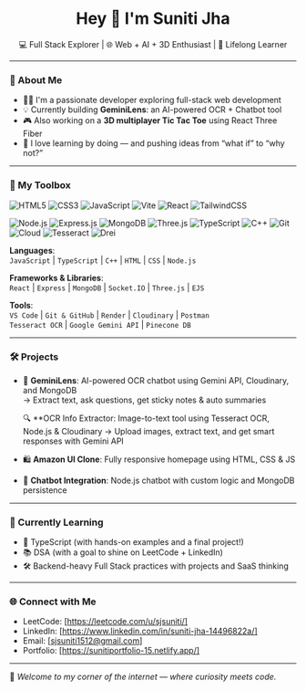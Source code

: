 
<h1 align="center">Hey 👋 I'm Suniti Jha</h1>
<p align="center">
  💻 Full Stack Explorer | 🌐 Web + AI + 3D Enthusiast | 🧠 Lifelong Learner
</p>

---

### 🌟 About Me

- 🧑‍💻 I'm a passionate developer exploring full-stack web development  
- 💡 Currently building **GeminiLens**: an AI-powered OCR + Chatbot tool  
- 🎮 Also working on a **3D multiplayer Tic Tac Toe** using React Three Fiber  
- 🧩 I love learning by doing — and pushing ideas from “what if” to “why not?”

---

### 🚀 My Toolbox

![HTML5](https://img.shields.io/badge/-HTML5-E34F26?style=flat-square&logo=html5&logoColor=white)
![CSS3](https://img.shields.io/badge/-CSS3-1572B6?style=flat-square&logo=css3)
![JavaScript](https://img.shields.io/badge/-JavaScript-F7DF1E?style=flat-square&logo=javascript&logoColor=black)
![Vite](https://img.shields.io/badge/-Vite-646CFF?style=flat-square&logo=vite&logoColor=white)
![React](https://img.shields.io/badge/-React-61DAFB?style=flat-square&logo=react&logoColor=black)
![TailwindCSS](https://img.shields.io/badge/-TailwindCSS-38B2AC?style=flat-square&logo=tailwind-css&logoColor=white)

![Node.js](https://img.shields.io/badge/-Node.js-339933?style=flat-square&logo=node.js&logoColor=white)
![Express.js](https://img.shields.io/badge/-Express.js-000000?style=flat-square&logo=express&logoColor=white)
![MongoDB](https://img.shields.io/badge/-MongoDB-47A248?style=flat-square&logo=mongodb&logoColor=white)
![Three.js](https://img.shields.io/badge/-Three.js-000000?style=flat-square&logo=three.js&logoColor=white)
![TypeScript](https://img.shields.io/badge/-TypeScript-3178C6?style=flat-square&logo=typescript&logoColor=white)
![C++](https://img.shields.io/badge/-C++-00599C?style=flat-square&logo=c%2B%2B&logoColor=white)
![Git](https://img.shields.io/badge/-Git-F05032?style=flat-square&logo=git&logoColor=white)
![Cloud](https://img.shields.io/badge/-Cloud-4285F4?style=flat-square&logo=cloud&logoColor=white)
![Tesseract](https://img.shields.io/badge/-Tesseract-4285F4?style=flat-square&logo=tesseract&logoColor=white)
![Drei](https://img.shields.io/badge/-drei-0C1A29?style=flat-square&logo=data:image/svg+xml;base64,&logoColor=white)


**Languages**:  
`JavaScript` | `TypeScript` | `C++` | `HTML` | `CSS` | `Node.js`

**Frameworks & Libraries**:  
`React` | `Express` | `MongoDB` | `Socket.IO` | `Three.js` | `EJS`

**Tools**:  
`VS Code` | `Git & GitHub` | `Render` | `Cloudinary` | `Postman`  
`Tesseract OCR` | `Google Gemini API` | `Pinecone DB`

---

### 🛠️ Projects 

- 🧠 **GeminiLens**: AI-powered OCR chatbot using Gemini API, Cloudinary, and MongoDB  
  → Extract text, ask questions, get sticky notes & auto summaries
  
  🔍 **OCR Info Extractor: Image-to-text tool using Tesseract OCR, Node.js & Cloudinary
   → Upload images, extract text, and get smart responses with Gemini API

- 🛍️ **Amazon UI Clone**: Fully responsive homepage using HTML, CSS & JS

- 💬 **Chatbot Integration**: Node.js chatbot with custom logic and MongoDB persistence

---

### 🌱 Currently Learning

- 📘 TypeScript (with hands-on examples and a final project!)  
- 📚 DSA (with a goal to shine on LeetCode + LinkedIn)  
- 🛠️ Backend-heavy Full Stack practices with projects and SaaS thinking

---

### 🌐 Connect with Me

- LeetCode: [https://leetcode.com/u/sjsuniti/]
- LinkedIn: [https://www.linkedin.com/in/suniti-jha-14496822a/]
- Email:    [sjsuniti1512@gmail.com]
- Portfolio: [https://sunitiportfolio-15.netlify.app/]

---

📌 *Welcome to my corner of the internet — where curiosity meets code.*


